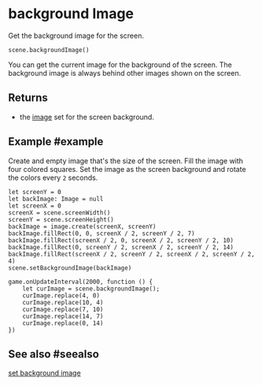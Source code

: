 # background Image

Get the background image for the screen.

```sig
scene.backgroundImage()
```

You can get the current image for the background of the screen. The background image is always behind other images shown on the screen.

## Returns

* the [image](/types/image) set for the screen background.

## Example #example

Create and empty image that's the size of the screen. Fill the image with four colored squares. Set the image as the screen background and rotate the colors every `2` seconds.

```blocks
let screenY = 0
let backImage: Image = null
let screenX = 0
screenX = scene.screenWidth()
screenY = scene.screenHeight()
backImage = image.create(screenX, screenY)
backImage.fillRect(0, 0, screenX / 2, screenY / 2, 7)
backImage.fillRect(screenX / 2, 0, screenX / 2, screenY / 2, 10)
backImage.fillRect(0, screenY / 2, screenX / 2, screenY / 2, 14)
backImage.fillRect(screenX / 2, screenY / 2, screenX / 2, screenY / 2, 4)
scene.setBackgroundImage(backImage)

game.onUpdateInterval(2000, function () {
    let curImage = scene.backgroundImage();
    curImage.replace(4, 0)
    curImage.replace(10, 4)
    curImage.replace(7, 10)
    curImage.replace(14, 7)
    curImage.replace(0, 14)
})
```

## See also #seealso

[set background image](/reference/scene/set-background-image)